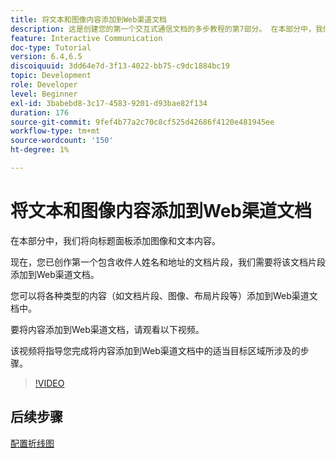 ```yaml
---
title: 将文本和图像内容添加到Web渠道文档
description: 这是创建您的第一个交互式通信文档的多步教程的第7部分。 在本部分中，我们将向标题面板添加图像和文本内容。
feature: Interactive Communication
doc-type: Tutorial
version: 6.4,6.5
discoiquuid: 3dd64e7d-3f13-4022-bb75-c9dc1884bc19
topic: Development
role: Developer
level: Beginner
exl-id: 3babebd8-3c17-4583-9201-d93bae82f134
duration: 176
source-git-commit: 9fef4b77a2c70c8cf525d42686f4120e481945ee
workflow-type: tm+mt
source-wordcount: '150'
ht-degree: 1%

---
```


# 将文本和图像内容添加到Web渠道文档

在本部分中，我们将向标题面板添加图像和文本内容。

现在，您已创作第一个包含收件人姓名和地址的文档片段，我们需要将该文档片段添加到Web渠道文档。

您可以将各种类型的内容（如文档片段、图像、布局片段等）添加到Web渠道文档中。

要将内容添加到Web渠道文档，请观看以下视频。

该视频将指导您完成将内容添加到Web渠道文档中的适当目标区域所涉及的步骤。

>[!VIDEO](https://video.tv.adobe.com/v/22359?quality=12&learn=on)

## 后续步骤

[配置折线图](./parteight.md)
